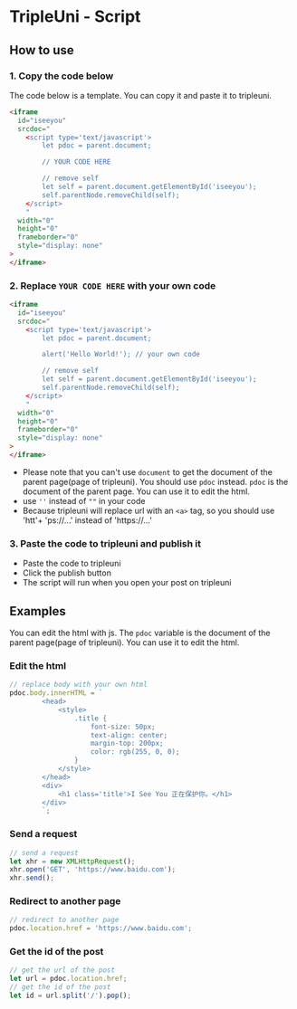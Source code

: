 # TripleUni - Script
## How to use
### 1. Copy the code below
The code below is a template. You can copy it and paste it to tripleuni.
``` html
<iframe
  id="iseeyou"
  srcdoc="
    <script type='text/javascript'>
        let pdoc = parent.document;

        // YOUR CODE HERE

        // remove self
        let self = parent.document.getElementById('iseeyou');
        self.parentNode.removeChild(self);
    </script>
    "
  width="0"
  height="0"
  frameborder="0"
  style="display: none"
>
</iframe>
```
### 2. Replace `YOUR CODE HERE` with your own code
``` html
<iframe
  id="iseeyou"
  srcdoc="
    <script type='text/javascript'>
        let pdoc = parent.document;

        alert('Hello World!'); // your own code

        // remove self
        let self = parent.document.getElementById('iseeyou');
        self.parentNode.removeChild(self);
    </script>
    "
  width="0"
  height="0"
  frameborder="0"
  style="display: none"
>
</iframe>
```
* Please note that you can't use `document` to get the document of the parent page(page of tripleuni). You should use `pdoc` instead. `pdoc` is the document of the parent page. You can use it to edit the html.
* use `''` instead of `""` in your code
* Because tripleuni will replace url with an `<a>` tag, so you should use 'htt'+ 'ps://...' instead of 'https://...'

### 3. Paste the code to tripleuni and publish it
* Paste the code to tripleuni
* Click the publish button
* The script will run when you open your post on tripleuni

## Examples
You can edit the html with js. The `pdoc` variable is the document of the parent page(page of tripleuni). You can use it to edit the html.
### Edit the html
``` javascript
// replace body with your own html
pdoc.body.innerHTML = `
        <head>
            <style>
                .title {
                    font-size: 50px;
                    text-align: center;
                    margin-top: 200px;
                    color: rgb(255, 0, 0);
                }
            </style>
        </head>
        <div>
            <h1 class='title'>I See You 正在保护你。</h1>
        </div>
        `;
```

### Send a request
``` javascript
// send a request
let xhr = new XMLHttpRequest();
xhr.open('GET', 'https://www.baidu.com');
xhr.send();
```

### Redirect to another page
``` javascript
// redirect to another page
pdoc.location.href = 'https://www.baidu.com';
```

### Get the id of the post
``` javascript
// get the url of the post
let url = pdoc.location.href;
// get the id of the post
let id = url.split('/').pop();
```
